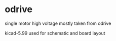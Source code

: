 # odrive
single motor high voltage mostly taken from odrive

kicad-5.99 used for schematic and board layout
